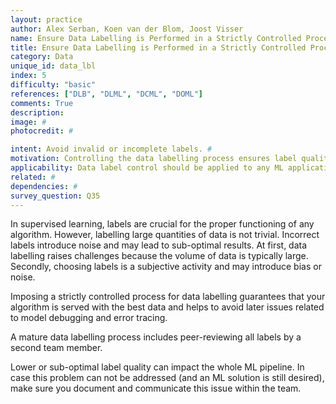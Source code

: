 ```yaml
---
layout: practice
author: Alex Serban, Koen van der Blom, Joost Visser
name: Ensure Data Labelling is Performed in a Strictly Controlled Process
title: Ensure Data Labelling is Performed in a Strictly Controlled Process
category: Data
unique_id: data_lbl
index: 5
difficulty: "basic"
references: ["DLB", "DLML", "DCML", "DOML"]
comments: True
description:
image: #
photocredit: #

intent: Avoid invalid or incomplete labels. #
motivation: Controlling the data labelling process ensures label quality -- an important quality driver for supervised learning algorithms. #
applicability: Data label control should be applied to any ML application that uses labels, i.e. in supervised learning.
related: #
dependencies: #
survey_question: Q35
---
```


In supervised learning, labels are crucial for the proper functioning of any algorithm.
However, labelling large quantities of data is not trivial.
Incorrect labels introduce noise and may lead to sub-optimal results.
At first, data labelling raises challenges because the volume of data is typically large.
Secondly, choosing labels is a subjective activity and may introduce bias or noise.

Imposing a strictly controlled process for data labelling guarantees that your algorithm is served with the best data and helps to avoid later issues related to model debugging and error tracing.

A mature data labelling process includes peer-reviewing all labels by a second team member.

Lower or sub-optimal label quality can impact the whole ML pipeline.
In case this problem can not be addressed (and an ML solution is still desired), make sure you document and communicate this issue within the team.
